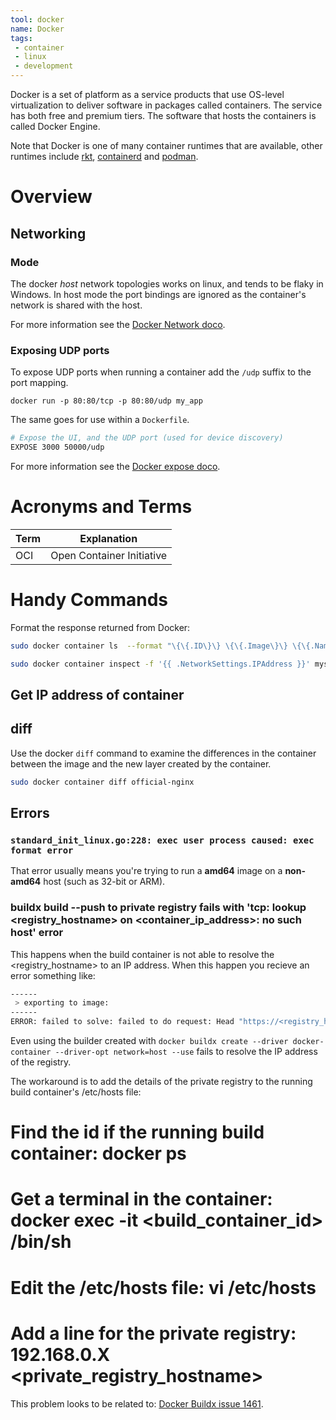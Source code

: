 ```yaml
---
tool: docker
name: Docker
tags:
 - container
 - linux
 - development
--- 
```


Docker is a set of platform as a service products that use OS-level virtualization to deliver software in packages called containers. The service has both free and premium tiers. The software that hosts the containers is called Docker Engine.
<!--more-->

Note that Docker is one of many container runtimes that are available, other runtimes include [rkt](https://coreos.com/rkt), [containerd](https://containerd.io) and [podman](https://podman.io).

# Overview

## Networking

### Mode
The docker *host* network topologies works on linux, and tends to be flaky in Windows. In host mode the port bindings are ignored as the container's network is shared with the host.

For more information see the [Docker Network doco](https://docs.docker.com/network/).

### Exposing UDP ports

To expose UDP ports when running a container add the `/udp` suffix to the port mapping.

`docker run -p 80:80/tcp -p 80:80/udp my_app`

The same goes for use within a `Dockerfile`.

``` sh
# Expose the UI, and the UDP port (used for device discovery)
EXPOSE 3000 50000/udp
```

For more information see the [Docker expose doco](https://docs.docker.com/engine/reference/builder/#expose).


# Acronyms and Terms

| Term | Explanation |
| ---- | ----------- |
| OCI | Open Container Initiative |

# Handy Commands

Format the response returned from Docker:
``` sh
sudo docker container ls  --format "\{\{.ID\}\} \{\{.Image\}\} \{\{.Names\}\}"

sudo docker container inspect -f '{{ .NetworkSettings.IPAddress }}' mysql-basic
```

## Get IP address of container

## diff

Use the docker `diff` command to examine the differences in the container between the image and the new layer created by the container.
``` sh
sudo docker container diff official-nginx
```

## Errors

### `standard_init_linux.go:228: exec user process caused: exec format error`

That error usually means you're trying to run a **amd64** image on a **non-amd64** host (such as 32-bit or ARM).

### buildx build --push to private registry fails with 'tcp: lookup <registry_hostname> on <container_ip_address>: no such host' error

This happens when the build container is not able to resolve the <registry_hostname> to an IP address. When this happen you recieve an error something like:

``` sh
------
 > exporting to image:
------
ERROR: failed to solve: failed to do request: Head "https://<registry_hostname>/v2/<image_name>/blobs/sha256:699020637dddc10710f773812992bbccd136879ea4680f4a3a819e95c6b65055": dial tcp: lookup <registry_hostname> on 192.168.65.5:53: no such host
```

Even using the builder created with `docker buildx create --driver docker-container --driver-opt network=host --use` fails to resolve the IP address of the registry.

The workaround is to add the details of the private registry to the running build container's /etc/hosts file:

# Find the id if the running build container: docker ps
# Get a terminal in the container: docker exec -it <build_container_id> /bin/sh
# Edit the /etc/hosts file: vi /etc/hosts
# Add a line for the private registry: 192.168.0.X   <private_registry_hostname>

This problem looks to be related to: [Docker Buildx issue 1461](https://github.com/docker/buildx/issues/1461#issuecomment-1358979427).
